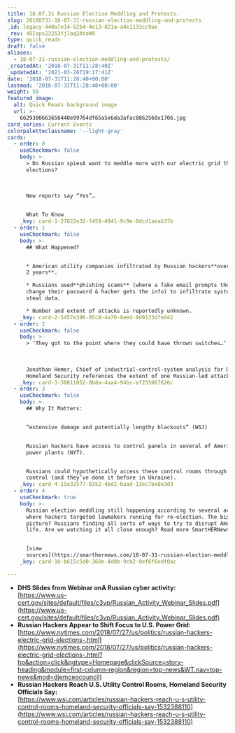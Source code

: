 ```yaml
---
title: 18.07.31 Russian Election Meddling and Protests.
slug: 20180731-18-07-31-russian-election-meddling-and-protests
_id: legacy-440a7e14-82b4-4e13-821a-a4e1133cc9ae
_rev: 45Isps23253Yjlaq2AtoW9
type: quick_reads
draft: false
aliases:
  - 18-07-31-russian-election-meddling-and-protests/
_createdAt: '2018-07-31T11:28:40Z'
_updatedAt: '2021-03-26T19:17:41Z'
date: '2018-07-31T11:28:40+00:00'
lastmod: '2018-07-31T11:28:40+00:00'
weight: 50
featured_image:
  alt: Quick Reads background image
  url: >-
    6629300663650440e99764df65a5e6da3afac8862560x1706.jpg
card_series: Current Events
colorpaletteclassname: '--light-gray'
cards:
  - order: 0
    useCheckmark: false
    body: >-
      > Do Russian spiesA want to meddle more with our electric grid than our
      elections?  
        
        
        
      New reports say “Yes”…


      What To Know
    _key: card-1-27822e32-f459-4941-9c9e-0dcd1aeab37b
  - order: 1
    useCheckmark: false
    body: >-
      ## What Happened?


      * American utility companies infiltrated by Russian hackers**over the last
      2 years**.

      * Russians used**phishing scams** (where a fake email prompts the user to
      change their password & hacker gets the info) to infiltrate systems and
      steal data.

      * Number and extent of attacks is reportedly unknown.
    _key: card-2-5457e396-05c8-4a76-8eed-9d9133dfed42
  - order: 2
    useCheckmark: false
    body: >-
      > ‘They got to the point where they could have thrown switches…’  
        
        
        
      Jonathan Homer, Chief of industrial-control-system analysis for Dept of
      Homeland Security references the extent of one Russian-led attack.
    _key: card-3-30811052-0b8a-4aa4-94bc-ef255067626c
  - order: 3
    useCheckmark: false
    body: >-
      ## Why It Matters:


      “extensive damage and potentially lengthy blackouts” (WSJ)


      Russian hackers have access to control panels in several of America’s
      power plants (NYT).


      Russians could hypothetically access these control rooms through remote
      control (and they’ve done it before in Ukraine).
    _key: card-4-15a32577-8352-4bd2-baad-13ec7be8e3d3
  - order: 4
    useCheckmark: true
    body: >-
      Russian election meddling still happening according to several accounts,
      where hackers targeted lawmakers running for re-election. The bigger
      picture? Russians finding all sorts of ways to try to disrupt American
      life. Are we watching it all close enough? Read more SmartHERNews.com


      [view
      sources](https://smarthernews.com/18-07-31-russian-election-meddling-and-protests/)
    _key: card-10-b615c5d0-360e-4d8b-9cb2-0ef6f6edf0ac

---
```

* **DHS Slides from Webinar onA Russian cyber activity:**  
[https://www.us-cert.gov/sites/default/files/c3vp/Russian_Activity_Webinar_Slides.pdf](https://www.us-cert.gov/sites/default/files/c3vp/Russian_Activity_Webinar_Slides.pdf)
* **Russian Hackers Appear to Shift Focus to U.S. Power Grid:**  
[https://www.nytimes.com/2018/07/27/us/politics/russian-hackers-electric-grid-elections-.html](https://www.nytimes.com/2018/07/27/us/politics/russian-hackers-electric-grid-elections-.html?hp&action=click&pgtype=Homepage&clickSource=story-heading&module=first-column-region&region=top-news&WT.nav=top-news&mod=djemceocouncil)
* **Russian Hackers Reach U.S. Utility Control Rooms, Homeland Security Officials Say:**  
[https://www.wsj.com/articles/russian-hackers-reach-u-s-utility-control-rooms-homeland-security-officials-say-1532388110](https://www.wsj.com/articles/russian-hackers-reach-u-s-utility-control-rooms-homeland-security-officials-say-1532388110)